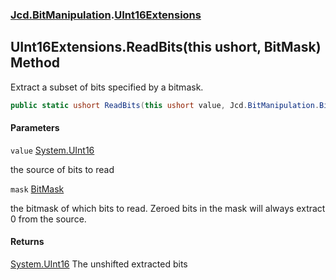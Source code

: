 ### [Jcd.BitManipulation](Jcd.BitManipulation.md 'Jcd.BitManipulation').[UInt16Extensions](Jcd.BitManipulation.UInt16Extensions.md 'Jcd.BitManipulation.UInt16Extensions')

## UInt16Extensions.ReadBits(this ushort, BitMask) Method

Extract a subset of bits specified by a bitmask.

```csharp
public static ushort ReadBits(this ushort value, Jcd.BitManipulation.BitMask mask);
```

#### Parameters

<a name='Jcd.BitManipulation.UInt16Extensions.ReadBits(thisushort,Jcd.BitManipulation.BitMask).value'></a>

`value` [System.UInt16](https://docs.microsoft.com/en-us/dotnet/api/System.UInt16 'System.UInt16')

the source of bits to read

<a name='Jcd.BitManipulation.UInt16Extensions.ReadBits(thisushort,Jcd.BitManipulation.BitMask).mask'></a>

`mask` [BitMask](Jcd.BitManipulation.BitMask.md 'Jcd.BitManipulation.BitMask')

the bitmask of which bits to read.
Zeroed bits in the mask will always extract 0 from the source.

#### Returns

[System.UInt16](https://docs.microsoft.com/en-us/dotnet/api/System.UInt16 'System.UInt16')
The unshifted extracted bits
